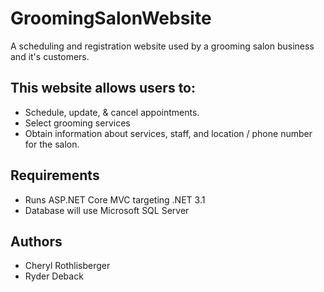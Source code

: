 # GroomingSalonWebsite
A scheduling and registration website used by a grooming salon business and it's customers. 

## This website allows users to:
* Schedule, update, & cancel appointments.
* Select grooming services
* Obtain information about services, staff, and location / phone number for the salon.

## Requirements
* Runs ASP.NET Core MVC targeting .NET 3.1
* Database will use Microsoft SQL Server

## Authors
* Cheryl Rothlisberger
* Ryder Deback
